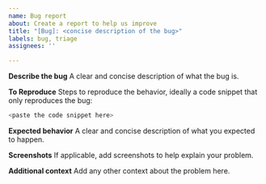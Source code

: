 ```yaml
---
name: Bug report
about: Create a report to help us improve
title: "[Bug]: <concise description of the bug>"
labels: bug, triage
assignees: ''

---
```


**Describe the bug**
A clear and concise description of what the bug is.

**To Reproduce**
Steps to reproduce the behavior, ideally a code snippet that only reproduces the bug:
```python
<paste the code snippet here>
```

**Expected behavior**
A clear and concise description of what you expected to happen.

**Screenshots**
If applicable, add screenshots to help explain your problem.

**Additional context**
Add any other context about the problem here.
